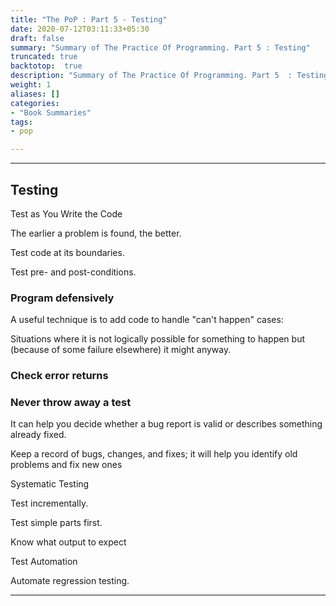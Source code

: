 ```yaml
---
title: "The PoP : Part 5 - Testing"
date: 2020-07-12T03:11:33+05:30
draft: false
summary: "Summary of The Practice Of Programming. Part 5 : Testing"
truncated: true
backtotop:  true
description: "Summary of The Practice Of Programming. Part 5  : Testing"
weight: 1
aliases: []
categories: 
- "Book Summaries"
tags:
- pop

---
```



---

## Testing

Test as You Write the Code

The earlier a problem is found, the better.

Test code at its boundaries.

Test pre- and post-conditions.

### Program defensively

A useful technique is to add code to handle "can't happen" cases:

Situations where it is not logically possible for something to happen but (because of some failure elsewhere) it might anyway.

### Check error returns

### Never throw away a test

It can help you decide whether a bug report is valid or describes something already fixed.

Keep a record of bugs, changes, and fixes; it will help you identify old problems and fix new ones

Systematic Testing

Test incrementally.

Test simple parts first.

Know what output to expect

Test Automation

Automate regression testing.

---

